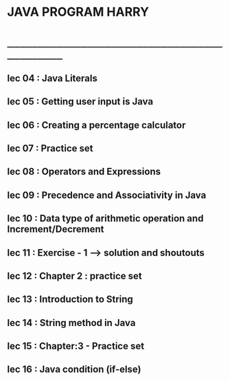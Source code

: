 # JAVA PROGRAM HARRY
# `____________________________________________`
## lec 04 : Java Literals

## lec 05 : Getting user input is Java

## lec 06 : Creating a percentage calculator

## lec 07 : Practice set

## lec 08 : Operators and Expressions

## lec 09 : Precedence and Associativity in Java

## lec 10 : Data type of arithmetic operation and Increment/Decrement

## lec 11 : Exercise - 1 --> solution and shoutouts

## lec 12 : Chapter 2 : practice set

## lec 13 : Introduction to String

## lec 14 : String method in Java

## lec 15 : Chapter:3 - Practice set 

## lec 16 : Java condition (if-else)